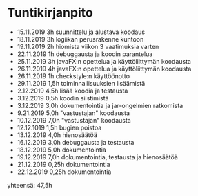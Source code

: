 # Tuntikirjanpito
- 15.11.2019 3h suunnittelu ja alustava koodaus
- 18.11.2019 3h logiikan perusrakenne kuntoon
- 19.11.2019 2h hiomista viikon 3 vaatimuksia varten
- 22.11.2019 1h debuggausta ja koodin parantelua
- 25.11.2019 3h javaFX:n opettelua ja käyttöliittymän koodausta
- 26.11.2019 4h javaFX:n opettelua ja käyttöliittymän koodausta
- 26.11.2019 1h checkstyle:n käyttöönotto
- 29.11.2019 1,5h toiminnallisuuksien lisäämistä
- 2.12.2019 4,5h lisää koodia ja testausta
- 3.12.2019 0,5h koodin siistimistä
- 3.12.2019 3,0h dokumentointia ja jar-ongelmien ratkomista
- 9.21.2019 5,0h "vastustajan" koodausta
- 10.12.2019 7,0h "vastustajan" koodausta
- 12.12.1019 1,5h bugien poistoa
- 13.12.2019 4,0h hienosäätöä
- 16.12.2019 3,0h debuggausta ja testausta
- 18.12.2019 5,0h dokumentointia
- 19.12.2019 7,0h dokumentointia, testausta ja hienosäätöä
- 21.12.2019 0,25h dokumentointia
- 22.12.2019 0,25h dokumentointia

yhteensä: 47,5h
